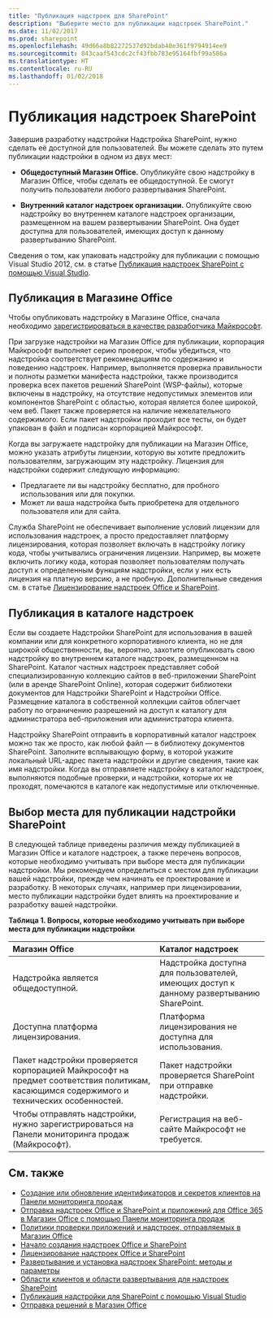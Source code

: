 ```yaml
---
title: "Публикация надстроек для SharePoint"
description: "Выберите место для публикации надстроек SharePoint."
ms.date: 11/02/2017
ms.prod: sharepoint
ms.openlocfilehash: 49d66a8b82272537d92bdab40e361f9794914ee9
ms.sourcegitcommit: 843caaf543cdc2cf43fbb783e95164fbf99a586a
ms.translationtype: HT
ms.contentlocale: ru-RU
ms.lasthandoff: 01/02/2018
---
```

# <a name="publish-sharepoint-add-ins"></a>Публикация надстроек SharePoint

Завершив разработку надстройки Надстройка SharePoint, нужно сделать её доступной для пользователей. Вы можете сделать это путем публикации надстройки в одном из двух мест:

- **Общедоступный Магазин Office.** Опубликуйте свою надстройку в Магазин Office, чтобы сделать ее общедоступной. Ее смогут получить пользователи любого развертывания SharePoint.

- **Внутренний каталог надстроек организации.** Опубликуйте свою надстройку во внутреннем каталоге надстроек организации, размещенном на вашем развертывании SharePoint. Она будет доступна для пользователей, имеющих доступ к данному развертыванию SharePoint.

Сведения о том, как упаковать надстройку для публикации с помощью Visual Studio 2012, см. в статье [Публикация надстроек SharePoint с помощью Visual Studio](publish-sharepoint-add-ins-by-using-visual-studio.md).

## <a name="publishing-to-the-office-store"></a>Публикация в Магазине Office

Чтобы опубликовать надстройку в Магазине Office, сначала необходимо [зарегистрироваться в качестве разработчика Майкрософт](https://sellerdashboard.microsoft.com/Registration). 

При загрузке надстройки на Магазин Office для публикации, корпорация Майкрософт выполняет серию проверок, чтобы убедиться, что надстройка соответствует рекомендациям по содержанию и поведению надстроек. Например, выполняется проверка правильности и полноты разметки манифеста надстройки, также производится проверка всех пакетов решений SharePoint (WSP-файлы), которые включены в надстройку, на отсутствие недопустимых элементов или компонентов SharePoint с областью, которая является более широкой, чем веб. Пакет также проверяется на наличие нежелательного содержимого. Если пакет надстройки проходит все тесты, он будет упакован в файл и подписан корпорацией Майкрософт.

Когда вы загружаете надстройку для публикации на Магазин Office, можно указать атрибуты лицензии, которую вы хотите предложить пользователям, загружающим эту надстройку. Лицензия для надстройки содержит следующую информацию: 

- Предлагаете ли вы надстройку бесплатно, для пробного использования или для покупки.
- Может ли ваша надстройка быть приобретена для отдельного пользователя или для сайта.

Служба SharePoint не обеспечивает выполнение условий лицензии для использования надстроек, а просто предоставляет платформу лицензирования, которая позволяет включать в надстройку логику кода, чтобы учитывались ограничения лицензии. Например, вы можете включить логику кода, которая позволяет пользователям получать доступ к определенным функциям надстройки, если у них есть лицензия на платную версию, а не пробную. Дополнительные сведения см. в статье [Лицензирование надстроек Office и SharePoint](http://msdn.microsoft.com/library/license-your-office-and-sharepoint-add-ins%28Office.15%29.aspx).

## <a name="publishing-to-an-add-in-catalog"></a>Публикация в каталоге надстроек

Если вы создаете Надстройки SharePoint для использования в вашей компании или для конкретного корпоративного клиента, но не для широкой общественности, вы, вероятно, захотите опубликовать свою надстройку во внутреннем каталоге надстроек, размещенном на SharePoint. Каталог частных надстроек представляет собой специализированную коллекцию сайтов в веб-приложении SharePoint (или в аренде SharePoint Online), которая содержит библиотеки документов для Надстройки SharePoint и Надстройки Office. Размещение каталога в собственной коллекции сайтов облегчает работу по ограничению разрешений на доступ к каталогу для администратора веб-приложения или администратора клиента.

Надстройку SharePoint отправить в корпоративный каталог надстроек можно так же просто, как любой файл — в библиотеку документов SharePoint. Заполните всплывающую форму, в которой укажите локальный URL-адрес пакета надстройки и другие сведения, такие как имя надстройки. Когда вы отправляете надстройку в каталог надстроек, выполняются подобные проверки, и надстройки, которые их не проходят, помечаются в каталоге как недопустимые или отключенные.

<a name="bk_decide"> </a>
## <a name="deciding-where-to-publish-your-sharepoint-add-in"></a>Выбор места для публикации надстройки SharePoint

В следующей таблице приведены различия между публикацией в Магазин Office и каталоге надстроек, а также перечень вопросов, которые необходимо учитывать при выборе места для публикации надстройки. Мы рекомендуем определиться с местом для публикации вашей надстройки, прежде чем начинать ее проектирование и разработку. В некоторых случаях, например при лицензировании, место публикации надстройки будет влиять на проектирование и разработку вашей надстройки.

**Таблица 1. Вопросы, которые необходимо учитывать при выборе места для публикации надстройки**

|**Магазин Office**|**Каталог надстроек**|
|:-----|:-----|
|Надстройка является общедоступной.|Надстройка доступна для пользователей, имеющих доступ к данному развертыванию SharePoint.|
|Доступна платформа лицензирования.|Платформа лицензирования не доступна для использования.|
|Пакет надстройки проверяется корпорацией Майкрософт на предмет соответствия политикам, касающимся содержимого и технических особенностей.|Пакет надстройки проверяется SharePoint при отправке надстройки.|
|Чтобы отправлять надстройки, нужно зарегистрироваться на Панели мониторинга продаж (Майкрософт).|Регистрация на веб-сайте Майкрософт не требуется.|

## <a name="see-also"></a>См. также
<a name="bk_addresources"> </a>

-  [Создание или обновление идентификаторов и секретов клиентов на Панели мониторинга продаж](https://docs.microsoft.com/ru-RU/office/dev/store/create-or-update-client-ids-and-secrets)
-  [Отправка надстроек Office и SharePoint и приложений для Office 365 в Магазин Office с помощью Панели мониторинга продаж](https://docs.microsoft.com/ru-RU/office/dev/store/use-the-seller-dashboard-to-submit-to-the-office-store)
-  [Политики проверки приложений и надстроек, отправляемых в Магазин Office](https://docs.microsoft.com/ru-RU/office/dev/store/validation-policies)
-  [Начало создания надстроек Office и SharePoint](http://msdn.microsoft.com/library/187f8c8c-1b15-471c-80b5-69a40e67deea.aspx)
-  [Лицензирование надстроек Office и SharePoint](https://docs.microsoft.com/ru-RU/office/dev/store/license-your-add-ins)
-  [Развертывание и установка надстроек SharePoint: методы и параметры](deploying-and-installing-sharepoint-add-ins-methods-and-options.md)
-  [Области клиентов и области развертывания для надстроек SharePoint](tenancies-and-deployment-scopes-for-sharepoint-add-ins.md)
-  [Публикация надстройки для SharePoint с помощью Visual Studio](publish-sharepoint-add-ins-by-using-visual-studio.md)
-  [Отправка решений в Магазин Office](https://docs.microsoft.com/ru-RU/office/dev/store/submit-to-the-office-store)